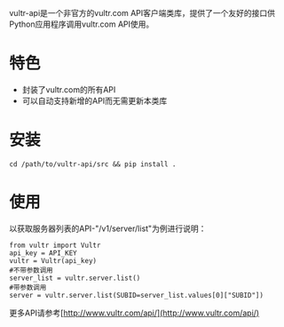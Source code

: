 vultr-api是一个非官方的vultr.com API客户端类库，提供了一个友好的接口供Python应用程序调用vultr.com API使用。

# 特色
* 封装了vultr.com的所有API
* 可以自动支持新增的API而无需更新本类库

# 安装

    cd /path/to/vultr-api/src && pip install .

# 使用
以获取服务器列表的API-"/v1/server/list"为例进行说明：

    from vultr import Vultr
    api_key = API_KEY
    vultr = Vultr(api_key)
    #不带参数调用
    server_list = vultr.server.list()
    #带参数调用
    server = vultr.server.list(SUBID=server_list.values[0]["SUBID"])

更多API请参考[http://www.vultr.com/api/](http://www.vultr.com/api/)

